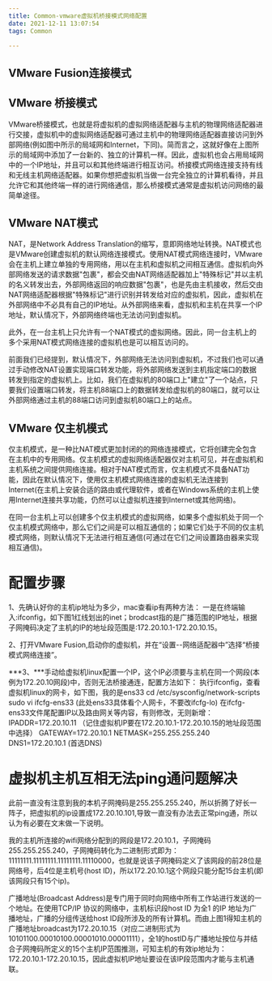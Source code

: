 ```yaml
---
title: Common-vmware虚拟机桥接模式网络配置
date: 2021-12-11 13:07:54
tags: Common

---
```


## VMware Fusion连接模式



## **VMware 桥接模式**

VMware桥接模式，也就是将虚拟机的虚拟网络适配器与主机的物理网络适配器进行交接，虚拟机中的虚拟网络适配器可通过主机中的物理网络适配器直接访问到外部网络(例如图中所示的局域网和Internet，下同)。简而言之，这就好像在上图所示的局域网中添加了一台新的、独立的计算机一样。因此，虚拟机也会占用局域网中的一个IP地址，并且可以和其他终端进行相互访问。桥接模式网络连接支持有线和无线主机网络适配器。如果你想把虚拟机当做一台完全独立的计算机看待，并且允许它和其他终端一样的进行网络通信，那么桥接模式通常是虚拟机访问网络的最简单途径。



## **VMware NAT模式**

NAT，是Network Address Translation的缩写，意即网络地址转换。NAT模式也是VMware创建虚拟机的默认网络连接模式。使用NAT模式网络连接时，VMware会在主机上建立单独的专用网络，用以在主机和虚拟机之间相互通信。虚拟机向外部网络发送的请求数据"包裹"，都会交由NAT网络适配器加上"特殊标记"并以主机的名义转发出去，外部网络返回的响应数据"包裹"，也是先由主机接收，然后交由NAT网络适配器根据"特殊标记"进行识别并转发给对应的虚拟机，因此，虚拟机在外部网络中不必具有自己的IP地址。从外部网络来看，虚拟机和主机在共享一个IP地址，默认情况下，外部网络终端也无法访问到虚拟机。

此外，在一台主机上只允许有一个NAT模式的虚拟网络。因此，同一台主机上的多个采用NAT模式网络连接的虚拟机也是可以相互访问的。

前面我们已经提到，默认情况下，外部网络无法访问到虚拟机，不过我们也可以通过手动修改NAT设置实现端口转发功能，将外部网络发送到主机指定端口的数据转发到指定的虚拟机上。比如，我们在虚拟机的80端口上"建立"了一个站点，只要我们设置端口转发，将主机88端口上的数据转发给虚拟机的80端口，就可以让外部网络通过主机的88端口访问到虚拟机80端口上的站点。



## **VMware 仅主机模式**

仅主机模式，是一种比NAT模式更加封闭的的网络连接模式，它将创建完全包含在主机中的专用网络。仅主机模式的虚拟网络适配器仅对主机可见，并在虚拟机和主机系统之间提供网络连接。相对于NAT模式而言，仅主机模式不具备NAT功能，因此在默认情况下，使用仅主机模式网络连接的虚拟机无法连接到Internet(在主机上安装合适的路由或代理软件，或者在Windows系统的主机上使用Internet连接共享功能，仍然可以让虚拟机连接到Internet或其他网络)。

在同一台主机上可以创建多个仅主机模式的虚拟网络，如果多个虚拟机处于同一个仅主机模式网络中，那么它们之间是可以相互通信的；如果它们处于不同的仅主机模式网络，则默认情况下无法进行相互通信(可通过在它们之间设置路由器来实现相互通信)。



# 配置步骤

1、先确认好你的主机ip地址为多少，mac查看ip有两种方法：
一是在终端输入:ifconfig，如下图1红线划出的inet；brodcast指的是广播范围的IP地址，根据子网掩码决定了主机的IP的地址段范围是:172.20.10.1-172.20.10.15。

2、打开VMware Fusion,启动你的虚拟机，并在“设置--网络适配器中”选择“桥接模式网络连接”。

***3、\***手动给虚拟机linux配置一个IP，这个IP必须要与主机在同一个网段(本例为172.20.10网段)中，否则无法桥接通连，配置方法如下：
执行ifconfig，查看虚拟机linux的网卡，如下图，我的是ens33
cd /etc/sysconfig/network-scripts
sudo vi ifcfg-ens33 (此处ens33具体看个人网卡，不要改ifcfg-lo)
在ifcfg-ens33文件尾配置IP以及路由网关等内容，有则修改，无则新增：
IPADDR=172.20.10.11 （记住虚拟机IP要在172.20.10.1-172.20.10.15的地址段范围中选择）
GATEWAY=172.20.10.1
NETMASK=255.255.255.240
DNS1=172.20.10.1 (首选DNS)

# 虚拟机主机互相无法ping通问题解决

此前一直没有注意到我的本机子网掩码是255.255.255.240，所以折腾了好长一阵子，把虚拟机的ip设置成172.20.10.101,导致一直没有办法去正常ping通，所以认为有必要在文末做一下说明。

我的主机所连接的wifi网络分配到的网段是172.20.10.1，子网掩码255.255.255.240，子网掩码转化为二进制形式即为：11111111.11111111.11111111.11110000，也就是说该子网掩码定义了该网段的前28位是网络号，后4位是主机号(host ID)，所以172.20.10.1这个网段只能分配15台主机(即该网段只有15个ip)。

广播地址(Broadcast Address)是专门用于同时向网络中所有工作站进行发送的一个地址。在使用TCP/IP 协议的网络中，主机标识段host ID 为全1 的IP 地址为广播地址，广播的分组传送给host ID段所涉及的所有计算机。而由上图1得知主机的广播地址broadcast为172.20.10.15（对应二进制形式为10101100.00010100.00001010.00001111），全1的hostID与广播地址按位与并结合子网掩码所定义的15个主机IP范围推测，可知主机的有效ip地址为：172.20.10.1-172.20.10.15，因此虚拟机IP地址要设在该IP段范围内才能与主机通联。
